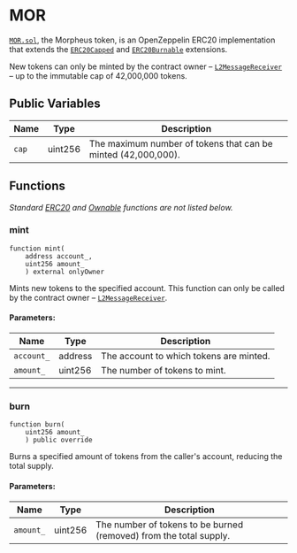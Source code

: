 # MOR

[`MOR.sol`](https://github.com/MorpheusAIs/SmartContracts/blob/main/contracts/MOR.sol), the Morpheus token, is an OpenZeppelin ERC20 implementation that extends the [`ERC20Capped`](https://docs.openzeppelin.com/contracts/5.x/api/token/erc20#ERC20Capped) and [`ERC20Burnable`](https://docs.openzeppelin.com/contracts/5.x/api/token/erc20#ERC20Burnable) extensions.

New tokens can only be minted by the contract owner – [`L2MessageReceiver`](L2MessageReceiver.md) – up to the immutable cap of 42,000,000 tokens.

## Public Variables

| Name  | Type    | Description                                                   |
|-------|---------|---------------------------------------------------------------|
| `cap` | uint256 | The maximum number of tokens that can be minted (42,000,000). |

## Functions

*Standard [ERC20](https://docs.openzeppelin.com/contracts/2.x/api/token/erc20) and [Ownable](https://docs.openzeppelin.com/contracts/2.x/api/ownership#Ownable) functions are not listed below.*

### mint

```solidity
function mint(
    address account_,
    uint256 amount_
    ) external onlyOwner
```

Mints new tokens to the specified account. This function can only be called by the contract owner – [`L2MessageReceiver`](L2MessageReceiver.md).

#### Parameters:

| Name       | Type    | Description                             |
|------------|---------|-----------------------------------------|
| `account_` | address | The account to which tokens are minted. |
| `amount_`  | uint256 | The number of tokens to mint.           |

---

### burn

```solidity
function burn(
    uint256 amount_
    ) public override
```

Burns a specified amount of tokens from the caller's account, reducing the total supply.

#### Parameters:

| Name      | Type    | Description                                                        |
|-----------|---------|--------------------------------------------------------------------|
| `amount_` | uint256 | The number of tokens to be burned (removed) from the total supply. |